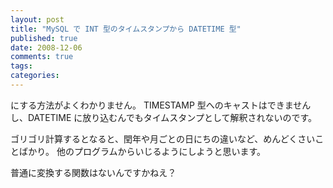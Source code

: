 ```yaml
---
layout: post
title: "MySQL で INT 型のタイムスタンプから DATETIME 型"
published: true
date: 2008-12-06
comments: true
tags:
categories:
---
```


にする方法がよくわかりません。
TIMESTAMP 型へのキャストはできませんし、DATETIME に放り込むんでもタイムスタンプとして解釈されないのです。

ゴリゴリ計算するとなると、閏年や月ごとの日にちの違いなど、めんどくさいことばかり。
他のプログラムからいじるようにしようと思います。

普通に変換する関数はないんですかねえ？
